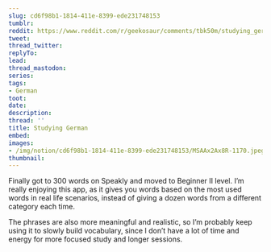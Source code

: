 ```yaml
---
slug: cd6f98b1-1814-411e-8399-ede231748153
tumblr:
reddit: https://www.reddit.com/r/geekosaur/comments/tbk50m/studying_german/
tweet:
thread_twitter:
replyTo:
lead:
thread_mastodon:
series:
tags:
- German
toot:
date:
description:
thread: ''
title: Studying German
embed:
images:
- /img/notion/cd6f98b1-1814-411e-8399-ede231748153/MSAAx2Ax8R-1170.jpeg
thumbnail:
---
```


Finally got to 300 words on Speakly and moved to Beginner II level. I’m really enjoying this app, as it gives you words based on the most used words in real life scenarios, instead of giving a dozen words from a different category each time.

The phrases are also more meaningful and realistic, so I’m probably keep using it to slowly build vocabulary, since I don’t have a lot of time and energy for more focused study and longer sessions.